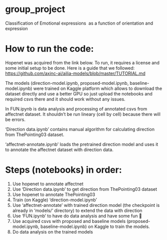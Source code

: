 # group_project
 Classification of Emotional expressions ​ as a function of orientation and expression​

# How to run the code:
Hopenet was acquired from the link below. To run, it requires a license and some initial setup to be done. Here is a guide that we followed: https://github.com/axinc-ai/ailia-models/blob/master/TUTORIAL.md

The models (direction-model.ipynb, proposed-model.ipynb, baseline-model.ipynb) were trained on Kaggle platform which allows to download the dataset directly and use a better GPU so just upload the notebooks and required csvs there and it should work without any issues.

In FUN.ipynb is data analysis and processing of annotated csvs from affectnet dataset. It shouldn’t be run lineary (cell by cell) because there will be errors.

‘Direction data.ipynb’ contains manual algorithm for calculating direction from ThePointing03 dataset.

‘affectnet-annotate.ipynb’ loads the pretrained direction model and uses it to annotate the affectnet dataset with direction data.

# Steps (notebooks) in order:
1. Use hopenet to annotate affectnet
2. Use ‘Direction data.ipynb’ to get direction from ThePointing03 dataset
3. Use hopenet to annotate ThePointing03
4. Train (on Kaggle) ‘direction-model.ipynb’
5. Use ‘affectnet-annotate’ with trained direction model (the checkpoint is already in ‘models/’ directory) to extend the data with direction
6. Use ‘FUN.ipynb’ to have do data analysis and have some fun 🙂
7. Use acquired csvs with proposed and baseline models (proposed-model.ipynb, baseline-model.ipynb) on Kaggle to train the models.
8. Do data analysis on the trained models
